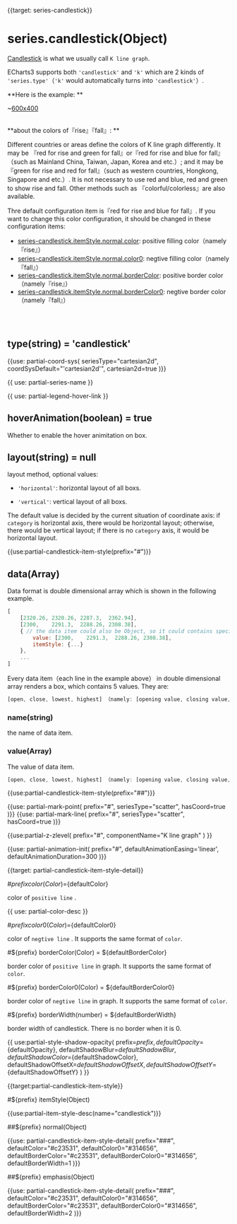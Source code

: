 
{{target: series-candlestick}}

# series.candlestick(Object)

[Candlestick](https://en.wikipedia.org/wiki/Candlestick_chart) is what we usually call `K line graph`. 

ECharts3  supports both `'candlestick'` and `'k'` which are 2 kinds of `'series.type'`（`'k'` would automatically turns into `'candlestick'`）.

**Here is the example: **

~[600x400](${galleryViewPath}candlestick-sh&edit=1&reset=1)


<br>
**about the colors of『rise』『fall』: **

Different countries or areas define the colors of K line graph differently. It may be 『red for rise and green for fall』or『red for rise and blue for fall』（such as Mainland China, Taiwan, Japan, Korea and etc.）; and it may be 『green for rise and red for fall』（such as western countries, Hongkong, Singapore and etc.）. It is not necessary to use red and blue, red and green to show rise and fall. Other methods such as 『colorful/colorless』are also available.


Thre default configuration item is『red for rise and blue for fall』. If you want to change this color configuration, it should be changed in these configuration items: 

+ [series-candlestick.itemStyle.normal.color](~series-candlestick.itemStyle.normal.color): positive filling color（namely『rise』）
+ [series-candlestick.itemStyle.normal.color0](~series-candlestick.itemStyle.normal.color0): negtive filling color（namely『fall』）
+ [series-candlestick.itemStyle.normal.borderColor](~series-candlestick.itemStyle.normal.borderColor): positive border color（namely『rise』）
+ [series-candlestick.itemStyle.normal.borderColor0](series-candlestick.itemStyle.normal.borderColor0): negtive border color（namely『fall』）


<br>
<br>

## type(string) = 'candlestick'

{{use: partial-coord-sys(
    seriesType="cartesian2d",
    coordSysDefault="'cartesian2d'",
    cartesian2d=true
)}}

{{ use: partial-series-name }}

{{ use: partial-legend-hover-link }}


## hoverAnimation(boolean) = true

Whether to enable the hover animitation on box.


## layout(string) = null

layout method, optional values: 

+ `'horizontal'`: horizontal layout of all boxs.

+ `'vertical'`: vertical layout of all boxs.

The default value is decided by the current situation of coordinate axis: if `category` is horizontal axis, there would be horizontal layout; otherwise, there would be vertical layout; if there is no `category` axis, it would be horizontal layout. 



{{use:partial-candlestick-item-style(prefix="#")}}


## data(Array)

Data format is double dimensional array which is shown in the following example.

```javascript
[
    [2320.26, 2320.26, 2287.3,  2362.94],
    [2300,    2291.3,  2288.26, 2308.38],
    { // the data item could also be Object, so it could contains special setting values for this data item.
        value: [2300,    2291.3,  2288.26, 2308.38],
        itemStyle: {...}
    },
    ...
]
```

Every data item（each line in the example above） in double dimensional array renders a box, which contains 5 values. They are: 

```javascript
[open, close, lowest, highest] （namely: [opening value, closing value, lowest value, highest value]）
```

### name(string)

the name of data item.

### value(Array)

The value of data item.


```javascript
[open, close, lowest, highest] （namely: [opening value, closing value, lowest value, highest value]）
```


{{use:partial-candlestick-item-style(prefix="##")}}



{{use: partial-mark-point(
    prefix="#",
    seriesType="scatter",
    hasCoord=true
)}}
{{use: partial-mark-line(
    prefix="#",
    seriesType="scatter",
    hasCoord=true
)}}

{{use:partial-z-zlevel(
    prefix="#",
    componentName="K line graph"
) }}

{{use: partial-animation-init(
    prefix="#",
    defaultAnimationEasing='linear',
    defaultAnimationDuration=300
)}}







{{target: partial-candlestick-item-style-detail}}

#${prefix} color(Color)=${defaultColor}

color of `positive line` .

{{ use: partial-color-desc }}

#${prefix} color0(Color)=${defaultColor0}

color of `negtive line` . It supports the same format of `color`.


#${prefix} borderColor(Color) = ${defaultBorderColor}

border color of `positive line` in graph.  It supports the same format of `color`. 


#${prefix} borderColor0(Color) = ${defaultBorderColor0}

border color of `negtive line` in graph.  It supports the same format of `color`. 


#${prefix} borderWidth(number) = ${defaultBorderWidth}

border width of candlestick. There is no border when it is 0.

{{ use:partial-style-shadow-opacity(
    prefix=${prefix},
    defaultOpacity=${defaultOpacity},
    defaultShadowBlur=${defaultShadowBlur},
    defaultShadowColor=${defaultShadowColor},
    defaultShadowOffsetX=${defaultShadowOffsetX},
    defaultShadowOffsetY=${defaultShadowOffsetY}
) }}









{{target:partial-candlestick-item-style}}


#${prefix} itemStyle(Object)

{{use:partial-item-style-desc(name="candlestick")}}


##${prefix} normal(Object)

{{use: partial-candlestick-item-style-detail(
    prefix="###",
    defaultColor="#c23531",
    defaultColor0="#314656",
    defaultBorderColor="#c23531",
    defaultBorderColor0="#314656",
    defaultBorderWidth=1
)}}

##${prefix} emphasis(Object)

{{use: partial-candlestick-item-style-detail(
    prefix="###",
    defaultColor="#c23531",
    defaultColor0="#314656",
    defaultBorderColor="#c23531",
    defaultBorderColor0="#314656",
    defaultBorderWidth=2
)}}

